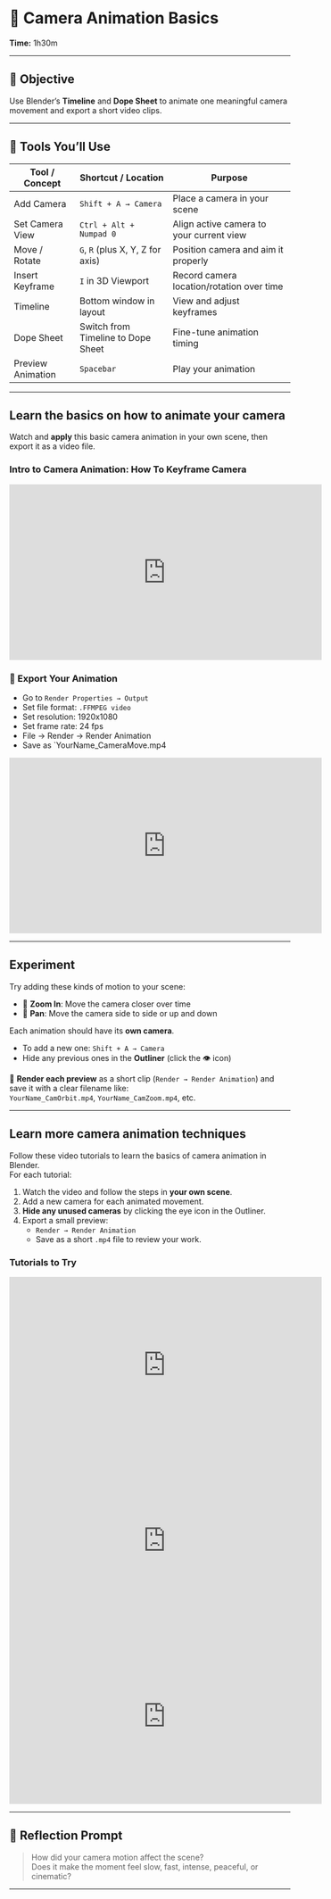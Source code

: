 # 🧱 Camera Animation Basics  

**Time:** 1h30m

---

## 🎯 Objective
Use Blender’s **Timeline** and **Dope Sheet** to animate one meaningful camera movement and export a short video clips.

---

## 🔧 Tools You’ll Use

| Tool / Concept             | Shortcut / Location                  | Purpose                                      |
|----------------------------|--------------------------------------|----------------------------------------------|
| Add Camera                 | `Shift + A → Camera`                 | Place a camera in your scene                 |
| Set Camera View            | `Ctrl + Alt + Numpad 0`              | Align active camera to your current view     |
| Move / Rotate              | `G`, `R` (plus X, Y, Z for axis)     | Position camera and aim it properly          |
| Insert Keyframe            | `I` in 3D Viewport                   | Record camera location/rotation over time    |
| Timeline                   | Bottom window in layout              | View and adjust keyframes                    |
| Dope Sheet                 | Switch from Timeline to Dope Sheet   | Fine-tune animation timing                   |
| Preview Animation          | `Spacebar`                           | Play your animation                          |

---

## Learn the basics on how to animate your camera

Watch and **apply** this basic camera animation in your own scene, then export it as a video file.

### **Intro to Camera Animation**: How To Keyframe Camera

<iframe width="560" height="315" src="https://www.youtube.com/embed/uCaPydFcakA?si=5f8VfBseWNvn9Gdm&amp;start=143" title="YouTube video player" frameborder="0" allow="accelerometer; autoplay; clipboard-write; encrypted-media; gyroscope; picture-in-picture; web-share" referrerpolicy="strict-origin-when-cross-origin" allowfullscreen></iframe>

### 💾 Export Your Animation

- Go to `Render Properties → Output`
- Set file format: `.FFMPEG video`
- Set resolution: 1920x1080
- Set frame rate: 24 fps
- File → Render → Render Animation  
- Save as `YourName_CameraMove.mp4

<iframe width="560" height="315" src="https://www.youtube.com/embed/OENbinegV2c?si=0juyg320C0RWu6od&amp;start=209" title="YouTube video player" frameborder="0" allow="accelerometer; autoplay; clipboard-write; encrypted-media; gyroscope; picture-in-picture; web-share" referrerpolicy="strict-origin-when-cross-origin" allowfullscreen></iframe>

---

## Experiment 

Try adding these kinds of motion to your scene:
- 🎥 **Zoom In**: Move the camera closer over time    
- 👀 **Pan**: Move the camera side to side or up and down

Each animation should have its **own camera**.  
- To add a new one: `Shift + A → Camera`  
- Hide any previous ones in the **Outliner** (click the 👁️ icon)

💾 **Render each preview** as a short clip (`Render → Render Animation`) and save it with a clear filename like:  
`YourName_CamOrbit.mp4`, `YourName_CamZoom.mp4`, etc.

---

## Learn more camera animation techniques

Follow these video tutorials to learn the basics of camera animation in Blender.  
For each tutorial:
1. Watch the video and follow the steps in **your own scene**.
2. Add a new camera for each animated movement.
3. **Hide any unused cameras** by clicking the eye icon in the Outliner.
4. Export a small preview:  
   - `Render → Render Animation`  
   - Save as a short `.mp4` file to review your work.

### Tutorials to Try
<iframe width="560" height="315" src="https://www.youtube.com/embed/0N8ucYi_eOM?si=ZJ5m3vK-7rz5cdKo&amp;start=143" title="YouTube video player" frameborder="0" allow="accelerometer; autoplay; clipboard-write; encrypted-media; gyroscope; picture-in-picture; web-share" referrerpolicy="strict-origin-when-cross-origin" allowfullscreen></iframe>

<iframe width="560" height="315" src="https://www.youtube.com/embed/a7qyW1G350g?si=ee1ydymaHqnuWUcx&amp;start=143" title="YouTube video player" frameborder="0" allow="accelerometer; autoplay; clipboard-write; encrypted-media; gyroscope; picture-in-picture; web-share" referrerpolicy="strict-origin-when-cross-origin" allowfullscreen></iframe>

<iframe width="560" height="315" src="https://www.youtube.com/embed/COwENnPwWJ8?si=8K7O_RORWteJp_7B&amp;start=143" title="YouTube video player" frameborder="0" allow="accelerometer; autoplay; clipboard-write; encrypted-media; gyroscope; picture-in-picture; web-share" referrerpolicy="strict-origin-when-cross-origin" allowfullscreen></iframe>

---

## 📝 Reflection Prompt

> How did your camera motion affect the scene?  
> Does it make the moment feel slow, fast, intense, peaceful, or cinematic?

---


